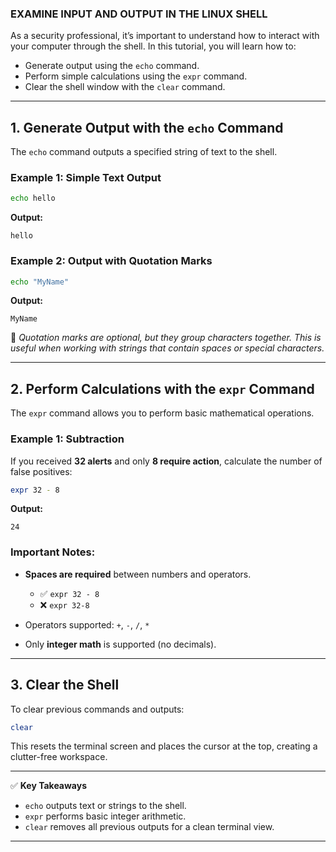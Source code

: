 ### EXAMINE INPUT AND OUTPUT IN THE LINUX SHELL 

As a security professional, it’s important to understand how to interact with your computer through the shell. In this tutorial, you will learn how to:

* Generate output using the `echo` command.
* Perform simple calculations using the `expr` command.
* Clear the shell window with the `clear` command.

---

## 1. Generate Output with the `echo` Command

The `echo` command outputs a specified string of text to the shell.

### Example 1: Simple Text Output

```bash
echo hello
```

**Output:**

```
hello
```

### Example 2: Output with Quotation Marks

```bash
echo "MyName"
```

**Output:**

```
MyName
```

📌 *Quotation marks are optional, but they group characters together. This is useful when working with strings that contain spaces or special characters.*

---

## 2. Perform Calculations with the `expr` Command

The `expr` command allows you to perform basic mathematical operations.

### Example 1: Subtraction

If you received **32 alerts** and only **8 require action**, calculate the number of false positives:

```bash
expr 32 - 8
```

**Output:**

```
24
```

### Important Notes:

* **Spaces are required** between numbers and operators.

  * ✅ `expr 32 - 8`
  * ❌ `expr 32-8`
* Operators supported: `+`, `-`, `/`, `*`
* Only **integer math** is supported (no decimals).

---

## 3. Clear the Shell

To clear previous commands and outputs:

```bash
clear
```

This resets the terminal screen and places the cursor at the top, creating a clutter-free workspace.

---

✅ **Key Takeaways**

* `echo` outputs text or strings to the shell.
* `expr` performs basic integer arithmetic.
* `clear` removes all previous outputs for a clean terminal view.

---
